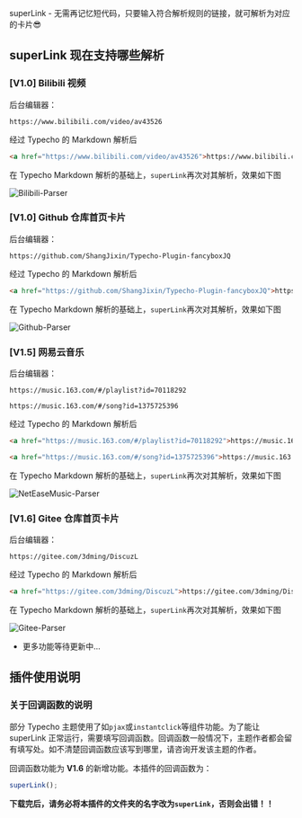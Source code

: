 superLink - 无需再记忆短代码，只要输入符合解析规则的链接，就可解析为对应的卡片😎

## superLink 现在支持哪些解析
### [V1.0] Bilibili 视频
后台编辑器：
```
https://www.bilibili.com/video/av43526
```
经过 Typecho 的 Markdown 解析后
```HTML
<a href="https://www.bilibili.com/video/av43526">https://www.bilibili.com/video/av43526</a>
```
在 Typecho Markdown 解析的基础上，`superLink`再次对其解析，效果如下图

![Bilibili-Parser](https://github.com/ShangJixin/Typecho-Plugin-superLink/assets/21075413/fb6d9fb2-3b41-4e55-a2a6-ec79d3d01dea)

### [V1.0] Github 仓库首页卡片
后台编辑器：
```
https://github.com/ShangJixin/Typecho-Plugin-fancyboxJQ
```
经过 Typecho 的 Markdown 解析后
```HTML
<a href="https://github.com/ShangJixin/Typecho-Plugin-fancyboxJQ">https://github.com/ShangJixin/Typecho-Plugin-fancyboxJQ</a>
```
在 Typecho Markdown 解析的基础上，`superLink`再次对其解析，效果如下图

![Github-Parser](https://github.com/ShangJixin/Typecho-Plugin-superLink/assets/21075413/2953aa8a-b879-4c20-9e67-1c4d4c6f7cfc)

### [V1.5] 网易云音乐
后台编辑器：
```
https://music.163.com/#/playlist?id=70118292

https://music.163.com/#/song?id=1375725396
```
经过 Typecho 的 Markdown 解析后
```HTML
<a href="https://music.163.com/#/playlist?id=70118292">https://music.163.com/#/playlist?id=70118292</a>

<a href="https://music.163.com/#/song?id=1375725396">https://music.163.com/#/song?id=1375725396</a>
```
在 Typecho Markdown 解析的基础上，`superLink`再次对其解析，效果如下图

![NetEaseMusic-Parser](https://github.com/ShangJixin/Typecho-Plugin-superLink/assets/21075413/60cb44dc-96ce-4cb3-b79e-fd59be95f546)

### [V1.6] Gitee 仓库首页卡片
后台编辑器：
```
https://gitee.com/3dming/DiscuzL
```
经过 Typecho 的 Markdown 解析后
```HTML
<a href="https://gitee.com/3dming/DiscuzL">https://gitee.com/3dming/DiscuzL</a>
```
在 Typecho Markdown 解析的基础上，`superLink`再次对其解析，效果如下图

![Gitee-Parser](https://github.com/ShangJixin/Typecho-Plugin-superLink/assets/21075413/31ad3b8d-9881-4d75-8350-a31c3ae43a44)


- 更多功能等待更新中...

## 插件使用说明

### 关于回调函数的说明
部分 Typecho 主题使用了如`pjax`或`instantclick`等组件功能。为了能让 superLink 正常运行，需要填写回调函数。回调函数一般情况下，主题作者都会留有填写处。如不清楚回调函数应该写到哪里，请咨询开发该主题的作者。

回调函数功能为 **V1.6** 的新增功能。本插件的回调函数为：
```javascript
superLink();
```

**下载完后，请务必将本插件的文件夹的名字改为`superLink`，否则会出错！！**
